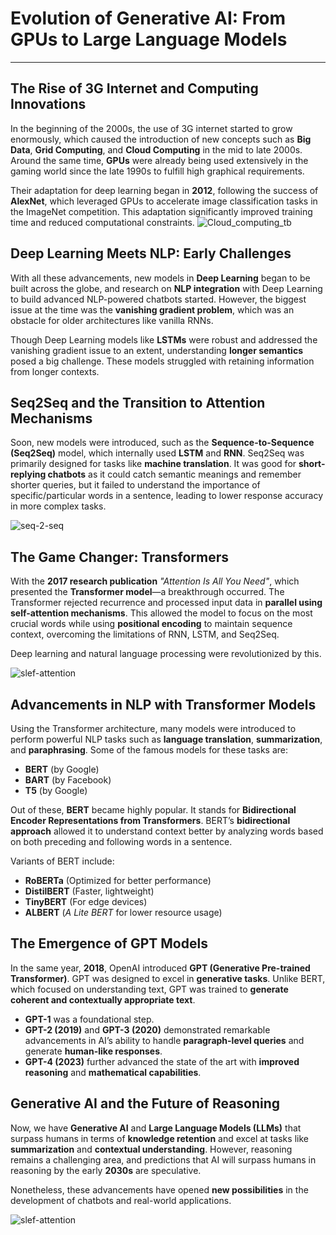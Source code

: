 # Evolution of Generative AI: From GPUs to Large Language Models

---

## The Rise of 3G Internet and Computing Innovations

In the beginning of the 2000s, the use of 3G internet started to grow enormously, which caused the introduction of new concepts such as **Big Data**, **Grid Computing**, and **Cloud Computing** in the mid to late 2000s. Around the same time, **GPUs** were already being used extensively in the gaming world since the late 1990s to fulfill high graphical requirements. 

Their adaptation for deep learning began in **2012**, following the success of **AlexNet**, which leveraged GPUs to accelerate image classification tasks in the ImageNet competition. This adaptation significantly improved training time and reduced computational constraints.
![Cloud_computing_tb](https://github.com/user-attachments/assets/ec7e33b7-14ab-4e0b-aa07-894f14698fa4)


## Deep Learning Meets NLP: Early Challenges

With all these advancements, new models in **Deep Learning** began to be built across the globe, and research on **NLP integration** with Deep Learning to build advanced NLP-powered chatbots started. However, the biggest issue at the time was the **vanishing gradient problem**, which was an obstacle for older architectures like vanilla RNNs.

Though Deep Learning models like **LSTMs** were robust and addressed the vanishing gradient issue to an extent, understanding **longer semantics** posed a big challenge. These models struggled with retaining information from longer contexts.



## Seq2Seq and the Transition to Attention Mechanisms

Soon, new models were introduced, such as the **Sequence-to-Sequence (Seq2Seq)** model, which internally used **LSTM** and **RNN**. Seq2Seq was primarily designed for tasks like **machine translation**. It was good for **short-replying chatbots** as it could catch semantic meanings and remember shorter queries, but it failed to understand the importance of specific/particular words in a sentence, leading to lower response accuracy in more complex tasks.

![seq-2-seq](https://github.com/user-attachments/assets/e9c17d8d-bc26-443e-b96e-60227a532e3d)


## The Game Changer: Transformers

With the **2017 research publication** *"Attention Is All You Need"*, which presented the **Transformer model**—a breakthrough occurred. The Transformer rejected recurrence and processed input data in **parallel using self-attention mechanisms**. This allowed the model to focus on the most crucial words while using **positional encoding** to maintain sequence context, overcoming the limitations of RNN, LSTM, and Seq2Seq.

Deep learning and natural language processing were revolutionized by this.


![slef-attention](https://github.com/user-attachments/assets/6a35056c-ae36-443a-8498-bc9b149caacb)



## Advancements in NLP with Transformer Models

Using the Transformer architecture, many models were introduced to perform powerful NLP tasks such as **language translation**, **summarization**, and **paraphrasing**. Some of the famous models for these tasks are:

- **BERT** (by Google)
- **BART** (by Facebook)
- **T5** (by Google)

Out of these, **BERT** became highly popular. It stands for **Bidirectional Encoder Representations from Transformers**. BERT’s **bidirectional approach** allowed it to understand context better by analyzing words based on both preceding and following words in a sentence.

Variants of BERT include:
- **RoBERTa** (Optimized for better performance)
- **DistilBERT** (Faster, lightweight)
- **TinyBERT** (For edge devices)
- **ALBERT** (*A Lite BERT* for lower resource usage)


## The Emergence of GPT Models

In the same year, **2018**, OpenAI introduced **GPT (Generative Pre-trained Transformer)**. GPT was designed to excel in **generative tasks**. Unlike BERT, which focused on understanding text, GPT was trained to **generate coherent and contextually appropriate text**.

- **GPT-1** was a foundational step.
- **GPT-2 (2019)** and **GPT-3 (2020)** demonstrated remarkable advancements in AI’s ability to handle **paragraph-level queries** and generate **human-like responses**.
- **GPT-4 (2023)** further advanced the state of the art with **improved reasoning** and **mathematical capabilities**.

 
## Generative AI and the Future of Reasoning

Now, we have **Generative AI** and **Large Language Models (LLMs)** that surpass humans in terms of **knowledge retention** and excel at tasks like **summarization** and **contextual understanding**. However, reasoning remains a challenging area, and predictions that AI will surpass humans in reasoning by the early **2030s** are speculative.

Nonetheless, these advancements have opened **new possibilities** in the development of chatbots and real-world applications.

 ![slef-attention](https://github.com/user-attachments/assets/aadbd756-74dc-4735-a916-677bbef6ec22)

